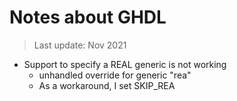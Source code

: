 # Notes about GHDL

> Last update: Nov 2021

* Support to specify a REAL generic is not working
  * unhandled override for generic "rea"
  * As a workaround, I set SKIP_REA
